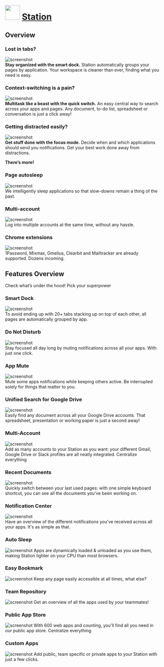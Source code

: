 ﻿# <img src="https://cdn.jsdelivr.net/gh/chtof/chocolatey-packages/automatic/station/station.png" width="48" height="48"/> [Station](https://chocolatey.org/packages/station)

## Overview

### Lost in tabs?
![screenshot](https://cdn.jsdelivr.net/gh/chtof/chocolatey-packages/automatic/station/screenshot1.png)  
**Stay organized with the smart dock.**
Station automatically groups your pages by application. Your workspace is cleaner than ever, finding what you need is easy.

### Context-switching is a pain?
![screenshot](https://cdn.jsdelivr.net/gh/chtof/chocolatey-packages/automatic/station/screenshot2.png)  
**Multitask like a beast with the quick switch.**
An easy central way to search across your apps and pages. Any document, to-do list, spreadsheet or conversation is just a click away!

### Getting distracted easily?
![screenshot](https://cdn.jsdelivr.net/gh/chtof/chocolatey-packages/automatic/station/screenshot3.png)  
**Get stuff done with the focus mode.**
Decide when and which applications should send you notifications. Get your best work done away from distractions.

**There’s more!**

### Page autosleep
![screenshot](https://cdn.jsdelivr.net/gh/chtof/chocolatey-packages/automatic/station/screenshot4.png)  
We intelligently sleep applications so that slow-downs remain a thing of the past.

### Multi-account
![screenshot](https://cdn.jsdelivr.net/gh/chtof/chocolatey-packages/automatic/station/screenshot5.png)  
Log into multiple accounts at the same time, without any hassle.

### Chrome extensions
![screenshot](https://cdn.jsdelivr.net/gh/chtof/chocolatey-packages/automatic/station/screenshot6.png)  
1Password, Mixmax, Gmelius, Clearbit and Mailtracker are already supported. Dozens incoming.

## Features Overview

Check what’s under the hood!
Pick your superpower

### Smart Dock
![screenshot](https://cdn.jsdelivr.net/gh/chtof/chocolatey-packages/automatic/station/screenshot10.png)  
To avoid ending up with 20+ tabs stacking up on top of each other, all pages are automatically grouped by app.

### Do Not Disturb
![screenshot](https://cdn.jsdelivr.net/gh/chtof/chocolatey-packages/automatic/station/screenshot11.png)  
Stay focused all day long by muting notifications across all your apps. With just one click.

### App Mute
![screenshot](https://cdn.jsdelivr.net/gh/chtof/chocolatey-packages/automatic/station/screenshot12.png)  
Mute some apps notifications while keeping others active. Be interrupted solely for things that matter to you.

### Unified Search for Google Drive
![screenshot](https://cdn.jsdelivr.net/gh/chtof/chocolatey-packages/automatic/station/screenshot13.png)  
Easily find any document across all your Google Drive accounts. That spreadsheet, presentation or working paper is just a second away!

### Multi-Account
![screenshot](https://cdn.jsdelivr.net/gh/chtof/chocolatey-packages/automatic/station/screenshot14.png)  
Add as many accounts to your Station as you want: your different Gmail, Google Drive or Slack profiles are all neatly integrated.
Centralize everything

### Recent Documents
![screenshot](https://cdn.jsdelivr.net/gh/chtof/chocolatey-packages/automatic/station/screenshot15.png)  
Quickly switch between your last used pages: with one simple keyboard shortcut, you can see all the documents you've been working on.

### Notification Center
![screenshot](https://cdn.jsdelivr.net/gh/chtof/chocolatey-packages/automatic/station/screenshot16.png)  
Have an overview of the different notifications you've received across all your apps. It's as simple as that.

### Auto Sleep
![screenshot](https://cdn.jsdelivr.net/gh/chtof/chocolatey-packages/automatic/station/screenshot17.png)
Apps are dynamically loaded & unloaded as you use them, making Station lighter on your CPU than most browsers.

### Easy Bookmark
![screenshot](https://cdn.jsdelivr.net/gh/chtof/chocolatey-packages/automatic/station/screenshot18.png)
Keep any page easily accessible at all times, what else?

### Team Repository
![screenshot](https://cdn.jsdelivr.net/gh/chtof/chocolatey-packages/automatic/station/screenshot19.png)
Get an overview of all the apps used by your teammates!

### Public App Store
![screenshot](https://cdn.jsdelivr.net/gh/chtof/chocolatey-packages/automatic/station/screenshot20.png)
With 600 web apps and counting, you'll find all you need in our public app store.
Centralize everything

### Custom Apps
![screenshot](https://cdn.jsdelivr.net/gh/chtof/chocolatey-packages/automatic/station/screenshot21.png)
Add public, team specific or private apps to your Station with just a few clicks.

